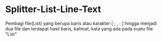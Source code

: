# Splitter-List-Line-Text
Pembagi file(List) yang berupa baris atau karakter [ ; , : ] hingga menjadi dua file dan terdapat hasil baris, kalimat, kata yang ada pada suatu file "List"
